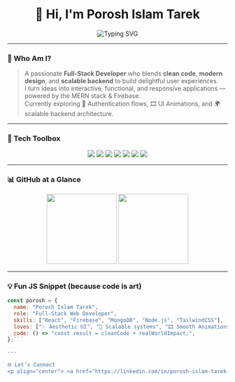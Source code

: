 <h1 align="center">👋 Hi, I'm Porosh Islam Tarek</h1>

<p align="center">
  <img src="https://readme-typing-svg.demolab.com?font=Fira+Code&pause=1000&center=true&width=435&lines=Full-Stack+Web+Developer;Clean+Code+Lover;Aesthetic+UI+Builder+%F0%9F%92%A8;Firebase+%7C+MongoDB+%7C+Tailwind+%7C+React" alt="Typing SVG" />
</p>

---

### 🧠 Who Am I?
> A passionate **Full-Stack Developer** who blends **clean code**, **modern design**, and **scalable backend** to build delightful user experiences.  
> I turn ideas into interactive, functional, and responsive applications — powered by the MERN stack & Firebase.  
> Currently exploring 🔐 Authentication flows, 🎞️ UI Animations, and 🌍 scalable backend architecture.

---

### 🧰 Tech Toolbox
<p align="center">
  <img src="https://img.shields.io/badge/React-61DAFB?style=for-the-badge&logo=react&logoColor=black" />
  <img src="https://img.shields.io/badge/Node.js-339933?style=for-the-badge&logo=node.js&logoColor=white" />
  <img src="https://img.shields.io/badge/MongoDB-4EA94B?style=for-the-badge&logo=mongodb&logoColor=white" />
  <img src="https://img.shields.io/badge/Firebase-FFCA28?style=for-the-badge&logo=firebase&logoColor=black" />
  <img src="https://img.shields.io/badge/Express.js-000000?style=for-the-badge&logo=express&logoColor=white" />
  <img src="https://img.shields.io/badge/TailwindCSS-38B2AC?style=for-the-badge&logo=tailwind-css&logoColor=white" />
  <img src="https://img.shields.io/badge/Vite-646CFF?style=for-the-badge&logo=vite&logoColor=white" />
</p>

---

### 📊 GitHub at a Glance
<p align="center">
  <img src="https://github-readme-stats.vercel.app/api?username=taanzzz&show_icons=true&theme=tokyonight&border_radius=10&hide_title=true" height="160" />
  <img src="https://streak-stats.demolab.com/?user=taanzzz&theme=tokyonight&border_radius=10" height="160" />
</p>

---

### 💡 Fun JS Snippet (because code is art)
```js
const porosh = {
  name: "Porosh Islam Tarek",
  role: "Full-Stack Web Developer",
  skills: ["React", "Firebase", "MongoDB", "Node.js", "TailwindCSS"],
  loves: ["✨ Aesthetic UI", "🎯 Scalable systems", "🎞️ Smooth Animations"],
  code: () => "const result = cleanCode + realWorldImpact;",
};```

---

🌐 Let’s Connect
<p align="center"> <a href="https://linkedin.com/in/porosh-islam-tarek-567836367" target="_blank"> <img src="https://img.shields.io/badge/LinkedIn-blue?style=for-the-badge&logo=linkedin&logoColor=white" /> </a> <a href="https://joyous-net.surge.sh" target="_blank"> <img src="https://img.shields.io/badge/Portfolio-black?style=for-the-badge&logo=vercel&logoColor=white" /> </a> </p>
